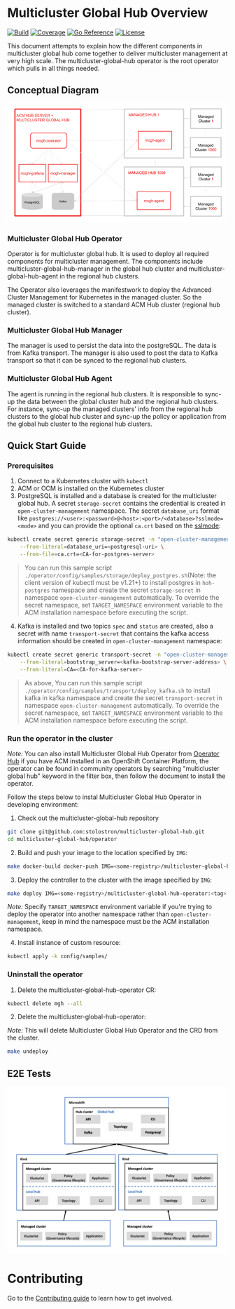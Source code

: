 # Multicluster Global Hub Overview
[![Build](https://img.shields.io/badge/build-Prow-informational)](https://prow.ci.openshift.org/?repo=stolostron%2F${multicluster-global-hub})
[![Coverage](https://sonarcloud.io/api/project_badges/measure?project=open-cluster-management_hub-of-hubs&metric=coverage)](https://sonarcloud.io/dashboard?id=open-cluster-management_hub-of-hubs)
[![Go Reference](https://pkg.go.dev/badge/github.com/stolostron/multicluster-global-hub.svg)](https://pkg.go.dev/github.com/stolostron/multicluster-global-hub)
[![License](https://img.shields.io/github/license/stolostron/multicluster-global-hub)](/LICENSE)

This document attempts to explain how the different components in multicluster global hub come together to deliver multicluster management at very high scale. The multicluster-global-hub operator is the root operator which pulls in all things needed.

## Conceptual Diagram
 
![ArchitectureDiagram](doc/architecture/multicluster-global-hub-arch.png)

### Multicluster Global Hub Operator
Operator is for multicluster global hub. It is used to deploy all required components for multicluster management. The components include multicluster-global-hub-manager in the global hub cluster and multicluster-global-hub-agent in the regional hub clusters.

The Operator also leverages the manifestwork to deploy the Advanced Cluster Management for Kubernetes in the managed cluster. So the managed cluster is switched to a standard ACM Hub cluster (regional hub cluster).

### Multicluster Global Hub Manager
The manager is used to persist the data into the postgreSQL. The data is from Kafka transport. The manager is also used to post the data to Kafka transport so that it can be synced to the regional hub clusters.

### Multicluster Global Hub Agent
The agent is running in the regional hub clusters. It is responsible to sync-up the data between the global cluster hub and the regional hub clusters. For instance, sync-up the managed clusters' info from the regional hub clusters to the global hub cluster and sync-up the policy or application from the global hub cluster to the regional hub clusters.

## Quick Start Guide

### Prerequisites

1. Connect to a Kubernetes cluster with `kubectl`
2. ACM or OCM is installed on the Kubernetes cluster
3. PostgreSQL is installed and a database is created for the multicluster global hub. A secret `storage-secret` contains the credential is created in `open-cluster-management` namespace. The secret `database_uri` format like `postgres://<user>:<password>@<host>:<port>/<database>?sslmode=<mode>` and you can provide the optional `ca.crt` based on the [sslmode](https://www.postgresql.org/docs/current/libpq-connect.html#LIBPQ-CONNSTRING):

```bash
kubectl create secret generic storage-secret -n "open-cluster-management" \
    --from-literal=database_uri=<postgresql-uri> \
    --from-file=ca.crt=<CA-for-postgres-server>
```
> You can run this sample script `./operator/config/samples/storage/deploy_postgres.sh`(Note: the client version of kubectl must be v1.21+) to install postgres in `hoh-postgres` namespace and create the secret `storage-secret` in namespace `open-cluster-management` automatically. To override the secret namespace, set `TARGET_NAMESPACE` environment variable to the ACM installation namespace before executing the script.

4. Kafka is installed and two topics `spec` and `status` are created, also a secret with name `transport-secret` that contains the kafka access information should be created in `open-cluster-management` namespace:

```bash
kubectl create secret generic transport-secret -n "open-cluster-management" \
    --from-literal=bootstrap_server=<kafka-bootstrap-server-address> \
    --from-literal=CA=<CA-for-kafka-server>
```
> As above, You can run this sample script `./operator/config/samples/transport/deploy_kafka.sh` to install kafka in kafka namespace and create the secret `transport-secret` in namespace `open-cluster-management` automatically. To override the secret namespace, set `TARGET_NAMESPACE` environment variable to the ACM installation namespace before executing the script.

### Run the operator in the cluster

_Note:_ You can also install Multicluster Global Hub Operator from [Operator Hub](https://docs.openshift.com/container-platform/4.6/operators/understanding/olm-understanding-operatorhub.html) if you have ACM installed in an OpenShift Container Platform, the operator can be found in community operators by searching "multicluster global hub" keyword in the filter box, then follow the document to install the operator.

Follow the steps below to instal Multicluster Global Hub Operator in developing environment:

1. Check out the multicluster-global-hub repository
```bash
git clone git@github.com:stolostron/multicluster-global-hub.git
cd multicluster-global-hub/operator
```

2. Build and push your image to the location specified by `IMG`:

```bash
make docker-build docker-push IMG=<some-registry>/multicluster-global-hub-operator:<tag>
```

3. Deploy the controller to the cluster with the image specified by `IMG`:

```bash
make deploy IMG=<some-registry>/multicluster-global-hub-operator:<tag>
```

_Note:_ Specify `TARGET_NAMESPACE` environment variable if you're trying to deploy the operator into another namespace rather than `open-cluster-management`, keep in mind the namespace must be the ACM installation namespace.

4. Install instance of custom resource:

```bash
kubectl apply -k config/samples/
```

### Uninstall the operator

1. Delete the multicluster-global-hub-operator CR:

```bash
kubectl delete mgh --all
```

2. Delete the multicluster-global-hub-operator:

_Note:_ This will delete Multicluster Global Hub Operator and the CRD from the cluster.

```bash
make undeploy
```

## E2E Tests
![E2E Architecture](doc/architecture/multicluster-global-hub-e2e-arch.png)

# Contributing

Go to the [Contributing guide](CONTRIBUTING.md) to learn how to get involved.

